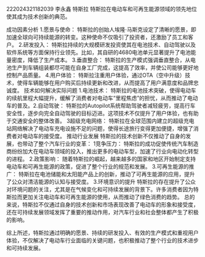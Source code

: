 222024321182039    李永鑫
                                                 特斯拉
特斯拉在电动车和可再生能源领域的领先地位使其成为技术创新的典范。

成功因素分析
1.愿景与使命：
特斯拉的创始人埃隆·马斯克设定了清晰的愿景，即加速全球向可持续能源的转变。这种使命不仅吸引了投资者，还激励了员工和客户。
2.研发投入：
特斯拉持续的大规模研发投资使其在电池技术、自动驾驶以及软件系统等方面保持行业领先。比如，其自研的4680电池单元显著提升了电池能量密度，降低了生产成本。
3.垂直整合：
特斯拉的生产模式强调垂直整合，从电池生产到车辆组装都尽可能在自身工厂完成，这提高了效率，并使公司能够更好地控制产品质量。
4.用户体验：
特斯拉注重用户体验，通过OTA（空中升级）技术，使得车辆能够在用户购买后持续更新和改进，从而提高了用户满意度和品牌忠诚度。
技术如何解决实际问题
1.电池技术：
特斯拉的电池技术突破，使得电动车的续航里程大幅提升，缓解了消费者对电动车“里程焦虑”的担忧，从而推动了电动车的普及。2.自动驾驶：
特斯拉的Autopilot系统帮助驾驶者减轻疲劳，提高行车安全性，逐步向完全自动驾驶的目标迈进。这项技术不仅提升了用户体验，也有助于交通安全的整体改善。
3超级充电网络：
特斯拉在全球范围内建立的超级充电站网络解决了电动车充电设施不足的问题，使得长途旅行变得更加便捷，增强了消费者对电动车的接受度。
推动行业发展
特斯拉的技术创新不仅推动了自身的发展，也带动了整个汽车行业的变革：
1竞争压力：
特斯拉的成功促使传统汽车制造商纷纷加大在电动车领域的投入，推出更多的电动车型，加速了行业向电动化转型的进程。
2.政策影响：
随着特斯拉的崛起，越来越多的国家和地区开始制定支持电动车和可再生能源的政策，促进了整个行业的规范和发展。
3.可再生能源的推广：
特斯拉在电池储能和太阳能产品上的创新，推动了可再生能源的应用，提升了公众对清洁能源的认知与接受度。
3.环境意识的提升
特斯拉的存在提升了公众对环境问题的关注，尤其是在气候变化和可持续发展的背景下。许多消费者因为特斯拉而更加关注电动车和可再生能源的使用，从而推动了绿色消费的趋势。
总的来说，特斯拉不仅通过自身的技术创新和市场表现改善了电动车的形象和接受度，还在可持续发展领域发挥了重要的推动作用，对汽车行业和社会整体都产生了积极的影响。

综上所述，特斯拉通过明确的愿景、持续的研发投入、有效的生产模式和重视用户体验，不仅解决了电动车行业面临的关键问题，也积极推动了整个行业的技术进步和可持续发展。
